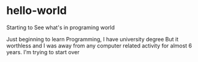 # hello-world
Starting to See what's in programing world

Just beginning to learn Programming, I have university degree But it worthless and I was away from any computer related activity for almost 6 years. I'm trying to start over
